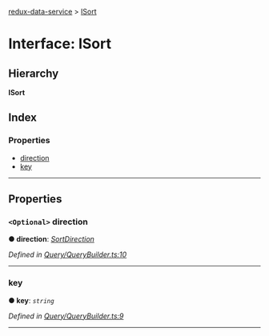 [redux-data-service](../README.md) > [ISort](../interfaces/isort.md)

# Interface: ISort

## Hierarchy

**ISort**

## Index

### Properties

* [direction](isort.md#direction)
* [key](isort.md#key)

---

## Properties

<a id="direction"></a>

### `<Optional>` direction

**● direction**: *[SortDirection](../#sortdirection)*

*Defined in [Query/QueryBuilder.ts:10](https://github.com/Rediker-Software/redux-data-service/blob/860210a/src/Query/QueryBuilder.ts#L10)*

___
<a id="key"></a>

###  key

**● key**: *`string`*

*Defined in [Query/QueryBuilder.ts:9](https://github.com/Rediker-Software/redux-data-service/blob/860210a/src/Query/QueryBuilder.ts#L9)*

___

